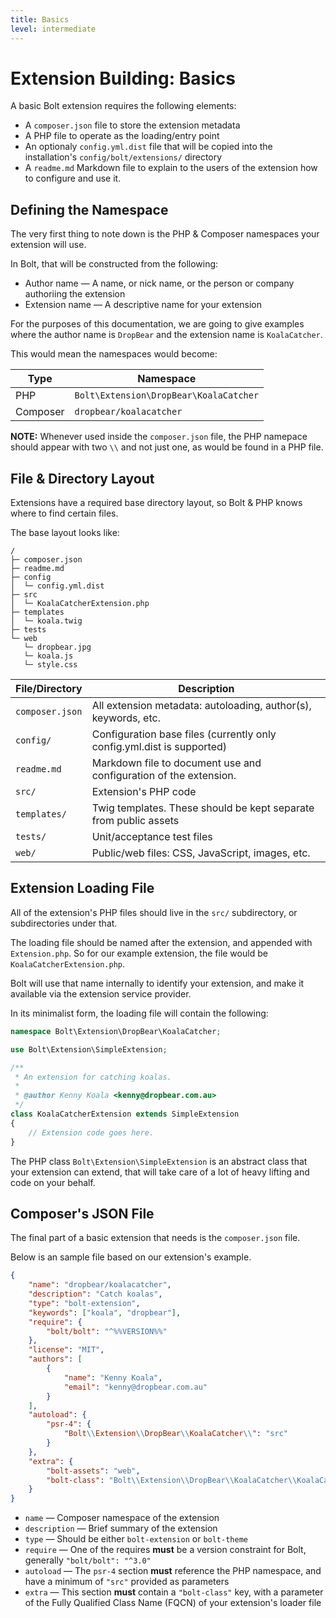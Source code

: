 ```yaml
---
title: Basics
level: intermediate
---
```

Extension Building: Basics
==========================

A basic Bolt extension requires the following elements:

  * A `composer.json` file to store the extension metadata
  * A  PHP file to operate as the loading/entry point
  * An optionaly `config.yml.dist` file that will be copied into the
    installation's `config/bolt/extensions/` directory
  * A `readme.md` Markdown file to explain to the users of the extension how to
    configure and use it.

Defining the Namespace
----------------------

The very first thing to note down is the PHP & Composer namespaces your extension
will use.

In Bolt, that will be constructed from the following:

  * Author name — A name, or nick name, or the person or company authoriing the extension
  * Extension name — A descriptive name for your extension

For the purposes of this documentation, we are going to give examples where the
author name is `DropBear` and the extension name is `KoalaCatcher`.

This would mean the namespaces would become:

| Type      | Namespace                                                        |
| --------- | ---------------------------------------------------------------- |
| PHP       | `Bolt\Extension\DropBear\KoalaCatcher`                           |
| Composer  | `dropbear/koalacatcher`                                          |

**NOTE:** Whenever used inside the `composer.json` file, the PHP namepace
should appear with two `\\` and not just one, as would be found in a PHP file.

File & Directory Layout
-----------------------

Extensions have a required base directory layout, so Bolt & PHP knows where to
find certain files.

The base layout looks like:

```
/
├─ composer.json
├─ readme.md
├─ config
│  └─ config.yml.dist
├─ src
│  └─ KoalaCatcherExtension.php
├─ templates
│  └─ koala.twig
├─ tests
└─ web
   └─ dropbear.jpg
   └─ koala.js
   └─ style.css
```

| File/Directory  | Description                              |
| --------------- | ---------------------------------------- |
| `composer.json` | All extension metadata: autoloading, author(s), keywords, etc. |
| `config/`       | Configuration base files (currently only config.yml.dist is supported) |
| `readme.md` | Markdown file to document use and configuration of the extension. |
| `src/`          | Extension's PHP code |
| `templates/`    | Twig templates. These should be kept separate from public assets |
| `tests/`        | Unit/acceptance test files |
| `web/`          | Public/web files: CSS, JavaScript, images, etc. |


Extension Loading File
----------------------

All of the extension's PHP files should live in the `src/` subdirectory, or
subdirectories under that.

The loading file should be named after the extension, and appended with
`Extension.php`. So for our example extension, the file would be
`KoalaCatcherExtension.php`.

Bolt will use that name internally to identify your extension, and make it
available via the extension service provider.

In its minimalist form, the loading file will contain the following:

```php
namespace Bolt\Extension\DropBear\KoalaCatcher;

use Bolt\Extension\SimpleExtension;

/**
 * An extension for catching koalas.
 *
 * @author Kenny Koala <kenny@dropbear.com.au>
 */
class KoalaCatcherExtension extends SimpleExtension
{
    // Extension code goes here.
}
```

The PHP class `Bolt\Extension\SimpleExtension` is an abstract class that
your extension can extend, that will take care of a lot of heavy lifting and code
on your behalf.

Composer's JSON File
--------------------

The final part of a basic extension that needs is the `composer.json` file.

Below is an sample file based on our extension's example.

```json
{
    "name": "dropbear/koalacatcher",
    "description": "Catch koalas",
    "type": "bolt-extension",
    "keywords": ["koala", "dropbear"],
    "require": {
        "bolt/bolt": "^%%VERSION%%"
    },
    "license": "MIT",
    "authors": [
        {
            "name": "Kenny Koala",
            "email": "kenny@dropbear.com.au"
        }
    ],
    "autoload": {
        "psr-4": {
            "Bolt\\Extension\\DropBear\\KoalaCatcher\\": "src"
        }
    },
    "extra": {
        "bolt-assets": "web",
        "bolt-class": "Bolt\\Extension\\DropBear\\KoalaCatcher\\KoalaCatcherExtension"
    }
}
```

  * `name` — Composer namespace of the extension
  * `description` — Brief summary of the extension
  * `type` — Should be either `bolt-extension` or `bolt-theme`
  * `require` — One of the requires **must** be a version constraint for Bolt,
    generally `"bolt/bolt": "^3.0"`
  * `autoload` — The `psr-4` section **must** reference the PHP namespace, and
    have a minimum of `"src"` provided as parameters
  * `extra` — This section **must** contain a `"bolt-class"` key, with a
    parameter of the Fully Qualified Class Name (FQCN) of your extension's
    loader file
